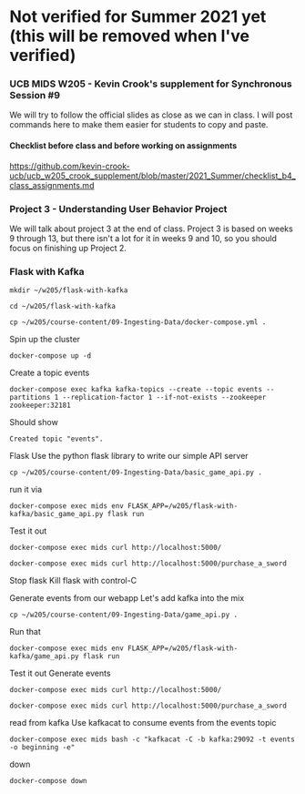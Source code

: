 # Not verified for Summer 2021 yet (this will be removed when I've verified)

### UCB MIDS W205 - Kevin Crook's supplement for Synchronous Session #9

We will try to follow the official slides as close as we can in class.  I will post commands here to make them easier for students to copy and paste.

#### Checklist before class and before working on assignments

https://github.com/kevin-crook-ucb/ucb_w205_crook_supplement/blob/master/2021_Summer/checklist_b4_class_assignments.md

### Project 3 - Understanding User Behavior Project

We will talk about project 3 at the end of class.  Project 3 is based on weeks 9 through 13, but there isn't a lot for it in weeks 9 and 10, so you should focus on finishing up Project 2.

### Flask with Kafka

```
mkdir ~/w205/flask-with-kafka

cd ~/w205/flask-with-kafka

cp ~/w205/course-content/09-Ingesting-Data/docker-compose.yml .
```

Spin up the cluster
```
docker-compose up -d
```

Create a topic events
```
docker-compose exec kafka kafka-topics --create --topic events --partitions 1 --replication-factor 1 --if-not-exists --zookeeper zookeeper:32181
```

Should show
```
Created topic "events".
```

Flask
Use the python flask library to write our simple API server
```
cp ~/w205/course-content/09-Ingesting-Data/basic_game_api.py .
```

run it via
```
docker-compose exec mids env FLASK_APP=/w205/flask-with-kafka/basic_game_api.py flask run
```

Test it out
```
docker-compose exec mids curl http://localhost:5000/

docker-compose exec mids curl http://localhost:5000/purchase_a_sword
```

Stop flask
Kill flask with control-C

Generate events from our webapp
Let's add kafka into the mix 
```
cp ~/w205/course-content/09-Ingesting-Data/game_api.py .
```
Run that
```
docker-compose exec mids env FLASK_APP=/w205/flask-with-kafka/game_api.py flask run
```

Test it out
Generate events
```
docker-compose exec mids curl http://localhost:5000/

docker-compose exec mids curl http://localhost:5000/purchase_a_sword
```

read from kafka
Use kafkacat to consume events from the events topic
```
docker-compose exec mids bash -c "kafkacat -C -b kafka:29092 -t events -o beginning -e"
```
down
```
docker-compose down
```
